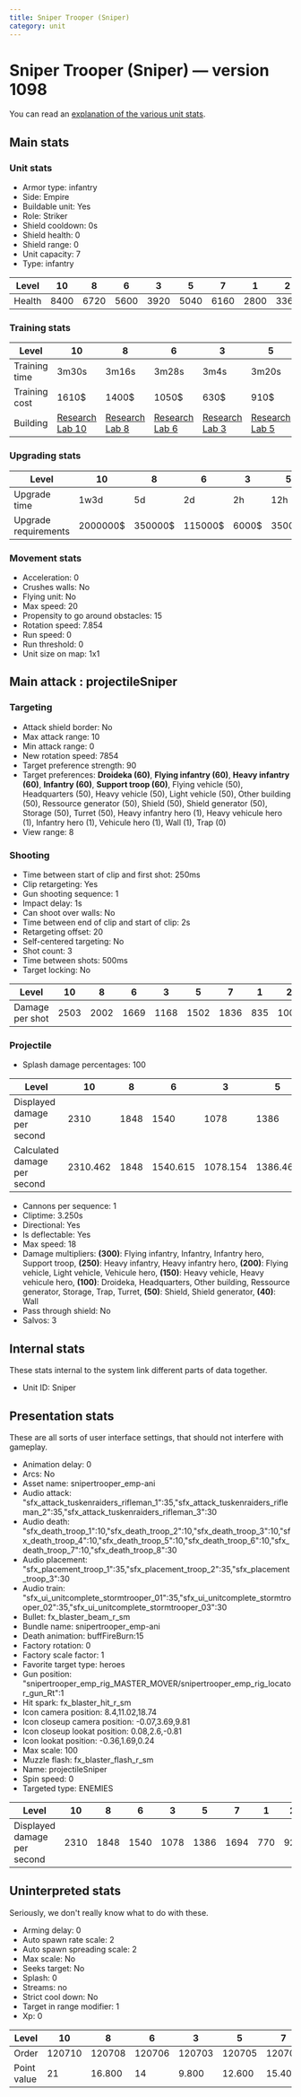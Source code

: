 ```yaml
---
title: Sniper Trooper (Sniper)
category: unit
---
```


# Sniper Trooper (Sniper) — version 1098

You can read an [explanation  of the various unit stats](unitexplained.md).

## Main stats

### Unit stats

  * Armor type: infantry
  * Side: Empire
  * Buildable unit: Yes
  * Role: Striker
  * Shield cooldown: 0s
  * Shield health: 0
  * Shield range: 0
  * Unit capacity: 7
  * Type: infantry

|Level |10  |8   |6   |3   |5   |7   |1   |2   |9   |4   |
|------|----|----|----|----|----|----|----|----|----|----|
|Health|8400|6720|5600|3920|5040|6160|2800|3360|7280|4480|


### Training stats

|Level        |10                                      |8                                      |6                                      |3                                      |5                                      |7                                      |1                                |2                                      |9                                      |4                                      |
|-------------|----------------------------------------|---------------------------------------|---------------------------------------|---------------------------------------|---------------------------------------|---------------------------------------|---------------------------------|---------------------------------------|---------------------------------------|---------------------------------------|
|Training time|3m30s                                   |3m16s                                  |3m28s                                  |3m4s                                   |3m20s                                  |3m36s                                  |2m48s                            |2m56s                                  |3m23s                                  |3m12s                                  |
|Training cost|1610$                                   |1400$                                  |1050$                                  |630$                                   |910$                                   |1190$                                  |350$                             |490$                                   |1470$                                  |770$                                   |
|Building     |[Research Lab 10](empireOffenseLab.html)|[Research Lab 8](empireOffenseLab.html)|[Research Lab 6](empireOffenseLab.html)|[Research Lab 3](empireOffenseLab.html)|[Research Lab 5](empireOffenseLab.html)|[Research Lab 7](empireOffenseLab.html)|[Barracks 7](empireBarracks.html)|[Research Lab 2](empireOffenseLab.html)|[Research Lab 9](empireOffenseLab.html)|[Research Lab 4](empireOffenseLab.html)|


### Upgrading stats

|Level               |10      |8      |6      |3    |5     |7      |1   |2    |9       |4     |
|--------------------|--------|-------|-------|-----|------|-------|----|-----|--------|------|
|Upgrade time        |1w3d    |5d     |2d     |2h   |12h   |3d     |0s  |45m  |1w      |6h    |
|Upgrade requirements|2000000$|350000$|115000$|6000$|35000$|175000$|700$|3000$|1000000$|15000$|


### Movement stats

  * Acceleration: 0
  * Crushes walls: No
  * Flying unit: No
  * Max speed: 20
  * Propensity to go around obstacles: 15
  * Rotation speed: 7.854
  * Run speed: 0
  * Run threshold: 0
  * Unit size on map: 1x1

## Main attack : projectileSniper

### Targeting

  * Attack shield border: No
  * Max attack range: 10
  * Min attack range: 0
  * New rotation speed: 7854
  * Target preference strength: 90
  * Target preferences: **Droideka (60)**, **Flying infantry (60)**, **Heavy infantry (60)**, **Infantry (60)**, **Support troop (60)**, Flying vehicle (50), Headquarters (50), Heavy vehicle (50), Light vehicle (50), Other building (50), Ressource generator (50), Shield (50), Shield generator (50), Storage (50), Turret (50), Heavy infantry hero (1), Heavy vehicule hero (1), Infantry hero (1), Vehicule hero (1), Wall (1), Trap (0)
  * View range: 8

### Shooting

  * Time between start of clip and first shot: 250ms
  * Clip retargeting: Yes
  * Gun shooting sequence: 1
  * Impact delay: 1s
  * Can shoot over walls: No
  * Time between end of clip and start of clip: 2s
  * Retargeting offset: 20
  * Self-centered targeting: No
  * Shot count: 3
  * Time between shots: 500ms
  * Target locking: No

|Level          |10  |8   |6   |3   |5   |7   |1  |2   |9   |4   |
|---------------|----|----|----|----|----|----|---|----|----|----|
|Damage per shot|2503|2002|1669|1168|1502|1836|835|1001|2169|1335|


### Projectile

  * Splash damage percentages: 100

|Level                       |10      |8   |6       |3       |5       |7       |1      |2  |9       |4       |
|----------------------------|--------|----|--------|--------|--------|--------|-------|---|--------|--------|
|Displayed damage per second |2310    |1848|1540    |1078    |1386    |1694    |770    |924|2002    |1232    |
|Calculated damage per second|2310.462|1848|1540.615|1078.154|1386.462|1694.769|770.769|924|2002.154|1232.308|


  * Cannons per sequence: 1
  * Cliptime: 3.250s
  * Directional: Yes
  * Is deflectable: Yes
  * Max speed: 18
  * Damage multipliers: **(300)**: Flying infantry, Infantry, Infantry hero, Support troop, **(250)**: Heavy infantry, Heavy infantry hero, **(200)**: Flying vehicle, Light vehicle, Vehicule hero, **(150)**: Heavy vehicle, Heavy vehicule hero, **(100)**: Droideka, Headquarters, Other building, Ressource generator, Storage, Trap, Turret, **(50)**: Shield, Shield generator, **(40)**: Wall
  * Pass through shield: No
  * Salvos: 3

## Internal stats

These stats internal to the system link different parts of data together.

  * Unit ID: Sniper

## Presentation stats

These are all sorts of user interface settings, that should not interfere with gameplay.

  * Animation delay: 0
  * Arcs: No
  * Asset name: snipertrooper_emp-ani
  * Audio attack: "sfx_attack_tuskenraiders_rifleman_1":35,"sfx_attack_tuskenraiders_rifleman_2":35,"sfx_attack_tuskenraiders_rifleman_3":30
  * Audio death: "sfx_death_troop_1":10,"sfx_death_troop_2":10,"sfx_death_troop_3":10,"sfx_death_troop_4":10,"sfx_death_troop_5":10,"sfx_death_troop_6":10,"sfx_death_troop_7":10,"sfx_death_troop_8":30
  * Audio placement: "sfx_placement_troop_1":35,"sfx_placement_troop_2":35,"sfx_placement_troop_3":30
  * Audio train: "sfx_ui_unitcomplete_stormtrooper_01":35,"sfx_ui_unitcomplete_stormtrooper_02":35,"sfx_ui_unitcomplete_stormtrooper_03":30
  * Bullet: fx_blaster_beam_r_sm
  * Bundle name: snipertrooper_emp-ani
  * Death animation: buffFireBurn:15
  * Factory rotation: 0
  * Factory scale factor: 1
  * Favorite target type: heroes
  * Gun position: "snipertrooper_emp_rig_MASTER_MOVER/snipertrooper_emp_rig_locator_gun_Rt":1
  * Hit spark: fx_blaster_hit_r_sm
  * Icon camera position: 8.4,11.02,18.74
  * Icon closeup camera position: -0.07,3.69,9.81
  * Icon closeup lookat position: 0.08,2.6,-0.81
  * Icon lookat position: -0.36,1.69,0.24
  * Max scale: 100
  * Muzzle flash: fx_blaster_flash_r_sm
  * Name: projectileSniper
  * Spin speed: 0
  * Targeted type: ENEMIES

|Level                      |10  |8   |6   |3   |5   |7   |1  |2  |9   |4   |
|---------------------------|----|----|----|----|----|----|---|---|----|----|
|Displayed damage per second|2310|1848|1540|1078|1386|1694|770|924|2002|1232|


## Uninterpreted stats

Seriously, we don't really know what to do with these.

  * Arming delay: 0
  * Auto spawn rate scale: 2
  * Auto spawn spreading scale: 2
  * Max scale: No
  * Seeks target: No
  * Splash: 0
  * Streams: no
  * Strict cool down: No
  * Target in range modifier: 1
  * Xp: 0

|Level      |10    |8     |6     |3     |5     |7     |1     |2     |9     |4     |
|-----------|------|------|------|------|------|------|------|------|------|------|
|Order      |120710|120708|120706|120703|120705|120707|120701|120702|120709|120704|
|Point value|21    |16.800|14    |9.800 |12.600|15.400|7     |8.400 |18.200|11.200|


